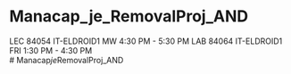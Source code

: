 ﻿# Manacap_je_RemovalProj_AND
LEC 84054	IT-ELDROID1 MW	4:30 PM - 5:30 PM
LAB 84064	IT-ELDROID1 FRI	1:30 PM - 4:30 PM	
#   M a n a c a p _ j e _ R e m o v a l P r o j _ A N D  
 